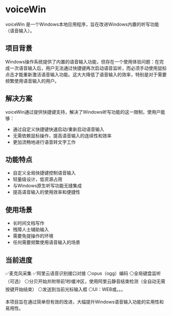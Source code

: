 # voiceWin

voiceWin 是一个Windows本地应用程序，旨在改进Windows内置的听写功能（语音输入）。

## 项目背景

Windows操作系统提供了内置的语音输入功能，但存在一个使用体验问题：在完成一次语音输入后，用户无法通过快捷键再次启动语音监听，而必须手动使用鼠标点击才能重新激活语音输入功能。这大大降低了语音输入的效率，特别是对于需要频繁使用语音输入的用户。

## 解决方案

voiceWin通过提供快捷键支持，解决了Windows听写功能的这一限制，使用户能够：

- 通过自定义快捷键快速启动/重新启动语音输入
- 无需依赖鼠标操作，提高语音输入的连续性和效率
- 更加流畅地进行语音转文字工作

## 功能特点

- 自定义全局快捷键控制语音输入
- 轻量级设计，低资源占用
- 与Windows原生听写功能无缝集成
- 提高语音输入的使用效率和便捷性

## 使用场景

- 长时间文档写作
- 残障人士辅助输入
- 需要免提操作的环境
- 任何需要频繁使用语音输入的场景

## 当前进度
✅麦克风采集
✅阿里云语音识别接口对接
⚪opus（ogg）编码
⚪全局键盘监听（可选）
⚪分贝开始并附带前1秒缓冲区，使用阿里云静音结束检测（全自动无需按键开始结束）
⚪发送到当前光标输入框
⚪UI：WEB或。。。

本项目旨在通过简单但有效的改进，大幅提升Windows语音输入功能的实用性和易用性。 